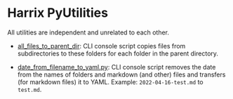 # Harrix PyUtilities

All utilities are independent and unrelated to each other.

- [all_files_to_parent_dir](https://github.com/Harrix/harrix-pyutilities/blob/main/src/all_files_to_parent_dir): CLI console script copies files from subdirectories to these folders for each folder in the parent directory.

- [date_from_filename_to_yaml.py](https://github.com/Harrix/harrix-pyutilities/blob/main/src/date_from_filename_to_yaml.py): CLI console script removes the date from the names of folders and markdown (and other) files and transfers (for markdown files) it to YAML. Example: `2022-04-16-test.md` to `test.md`.
